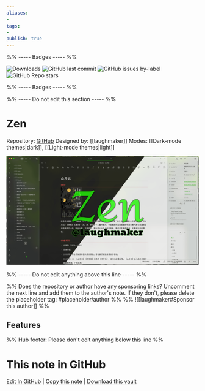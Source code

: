```yaml
---
aliases:
- 
tags: 
- 
publish: true
---
```


%% ----- Badges ----- %%

![Downloads](https://img.shields.io/badge/downloads-9341-573E7A?style=for-the-badge&logo=)
![GitHub last commit](https://img.shields.io/github/last-commit/laughmaker/Zen?color=573E7A&label=last%20update&logo=github&style=for-the-badge)
![GitHub issues by-label](https://img.shields.io/github/issues/laughmaker/Zen/help%20wanted?color=573E7A&logo=github&style=for-the-badge) 
![GitHub Repo stars](https://img.shields.io/github/stars/laughmaker/Zen?color=573E7A&logo=github&style=for-the-badge)

%% ----- Badges ----- %%

%% ----- Do not edit this section ----- %%

# Zen

Repository: [GitHub](https://github.com/laughmaker/Zen)
Designed by: [[laughmaker]]
Modes: [[Dark-mode themes|dark]], [[Light-mode themes|light]]



![screenshot](https://github.com/laughmaker/Zen/raw/HEAD/cover.png)

%% ----- Do not edit anything above this line ----- %% 

%% Does the repository or author have any sponsoring links? Uncomment the next line and add them to the author's note. If they don't, please delete the placeholder tag: #placeholder/author %%
%% ![[laughmaker#Sponsor this author]] %%


## Features



%% Hub footer: Please don't edit anything below this line %%

# This note in GitHub

<span class="git-footer">[Edit In GitHub](https://github.dev/obsidian-community/obsidian-hub/blob/main/02%20-%20Community%20Expansions/02.05%20All%20Community%20Expansions/Themes/Zen.md "git-hub-edit-note") | [Copy this note](https://raw.githubusercontent.com/obsidian-community/obsidian-hub/main/02%20-%20Community%20Expansions/02.05%20All%20Community%20Expansions/Themes/Zen.md "git-hub-copy-note") | [Download this vault](https://github.com/obsidian-community/obsidian-hub/archive/refs/heads/main.zip "git-hub-download-vault") </span>
